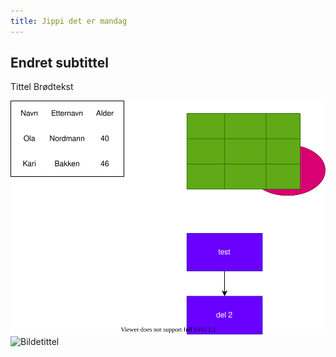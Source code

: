 ```yaml
---
title: Jippi det er mandag
---
```


## Endret subtittel

Tittel
Brødtekst

![Bildetittel](test.drawio.svg)
![Bildetittel](../test/test.drawio.svg)